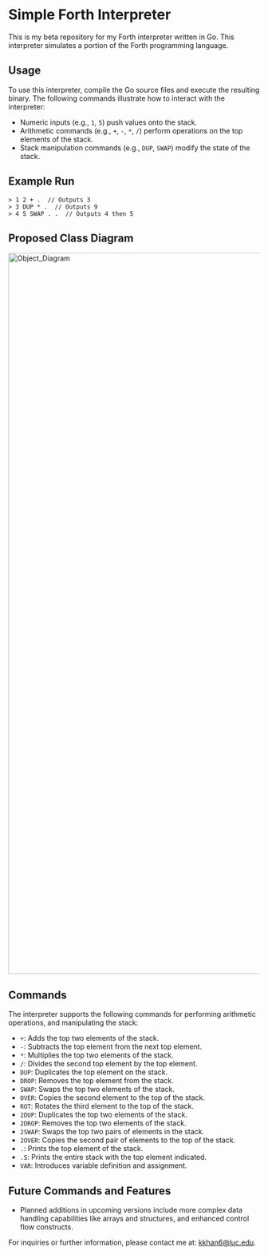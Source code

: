 # Simple Forth Interpreter

This is my beta repository for my Forth interpreter written in Go. This interpreter simulates a portion of the Forth programming language.

## Usage

To use this interpreter, compile the Go source files and execute the resulting binary. The following commands illustrate how to interact with the interpreter:

- Numeric inputs (e.g., `1`, `5`) push values onto the stack.
- Arithmetic commands (e.g., `+`, `-`, `*`, `/`) perform operations on the top elements of the stack.
- Stack manipulation commands (e.g., `DUP`, `SWAP`) modify the state of the stack.

## Example Run

```plaintext
> 1 2 + .  // Outputs 3
> 3 DUP * .  // Outputs 9
> 4 5 SWAP . .  // Outputs 4 then 5
```

## Proposed Class Diagram
<img width="1443" alt="Object_Diagram" src="https://github.com/karamkhan1/Forth-Team-Axiom/assets/79159011/1ff2e2c3-6fad-4e92-8846-aae3fe38cd34">


## Commands

The interpreter supports the following commands for performing arithmetic operations, and manipulating the stack:

- `+`: Adds the top two elements of the stack.
- `-`: Subtracts the top element from the next top element.
- `*`: Multiplies the top two elements of the stack.
- `/`: Divides the second top element by the top element.
- `DUP`: Duplicates the top element on the stack.
- `DROP`: Removes the top element from the stack.
- `SWAP`: Swaps the top two elements of the stack.
- `OVER`: Copies the second element to the top of the stack.
- `ROT`: Rotates the third element to the top of the stack.
- `2DUP`: Duplicates the top two elements of the stack.
- `2DROP`: Removes the top two elements of the stack.
- `2SWAP`: Swaps the top two pairs of elements in the stack.
- `2OVER`: Copies the second pair of elements to the top of the stack.
- `.`: Prints the top element of the stack.
- `.S`: Prints the entire stack with the top element indicated.
- `VAR`: Introduces variable definition and assignment.

## Future Commands and Features

- Planned additions in upcoming versions include more complex data handling capabilities like arrays and structures, and enhanced control flow constructs.

For inquiries or further information, please contact me at: kkhan6@luc.edu.

